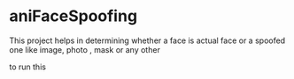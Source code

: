 # aniFaceSpoofing
This project helps in determining whether a face is actual face or a spoofed one like image, photo ,  mask or any other 

to run this

